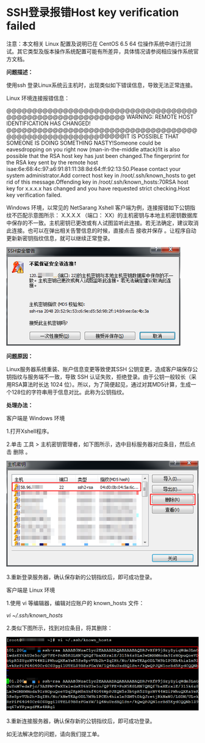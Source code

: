 # SSH登录报错Host key verification failed
注意：本文相关 Linux 配置及说明已在 CentOS 6.5 64 位操作系统中进行过测试。其它类型及版本操作系统配置可能有所差异，具体情况请参阅相应操作系统官方文档。

**问题描述：**

使用ssh 登录Linux系统云主机时，出现类似如下错误信息，导致无法正常连接。

 Linux 环境连接报错信息：

@@@@@@@@@@@@@@@@@@@@@@@@@@@@@@@@@@@@@@@@@@@@@@@@@@@@@@@@@@@@    WARNING: REMOTE HOST IDENTIFICATION HAS CHANGED!     @@@@@@@@@@@@@@@@@@@@@@@@@@@@@@@@@@@@@@@@@@@@@@@@@@@@@@@@@@@@IT IS POSSIBLE THAT SOMEONE IS DOING SOMETHING NASTY!Someone could be eavesdropping on you right now (man-in-the-middle attack)!It is also possible that the RSA host key has just been changed.The fingerprint for the RSA key sent by the remote host isae:6e:68:4c:97:a6:91:81:11:38:8d:64:ff:92:13:50.Please contact your system administrator.Add correct host key in /root/.ssh/known_hosts to get rid of this message.Offending key in /root/.ssh/known_hosts:70RSA host key for x.x.x.x has changed and you have requested strict checking.Host key verification failed.

Windows 环境，以常见的 NetSarang Xshell 客户端为例，连接报错如下公钥指纹不匹配示意图所示： X.X.X.X （端口： XX）的主机密钥与本地主机密钥数据库中保存的不一致。主机密钥已更改或有人试图监听此连接。若无法确定，建议取消此连接。也可以在弹出相关告警信息的时候，直接点击 接收并保存 。让程序自动更新新密钥指纹信息，就可以继续正常登录。

![](https://github.com/jdcloudcom/cn/blob/cn-VirtualMachine-Linux/image/Elastic-Compute/Virtual-Machine/Linux/SSH%E7%99%BB%E5%BD%95%E6%8A%A5%E9%94%99Host%20key%20verification%20failed01.png)

**问题原因：**

Linux服务器系统重装、账户信息变更等致使其SSH 公钥变更，造成客户端保存公钥指纹与服务端不一致，导致 SSH 认证失败，拒绝登录。由于公钥一般较长（采用RSA算法时长达 1024 位）。所以，为了简便起见，通过对其MD5计算，生成一个128位的字符串用于信息对比。此称为公钥指纹。

**处理办法：**

客户端是 Windows 环境

1.打开Xshell程序。

2.单击 工具 > 主机密钥管理者，如下图所示，选中目标服务器对应条目，然后点击 删除 。

![](https://github.com/jdcloudcom/cn/blob/cn-VirtualMachine-Linux/image/Elastic-Compute/Virtual-Machine/Linux/SSH%E7%99%BB%E5%BD%95%E6%8A%A5%E9%94%99Host%20key%20verification%20failed02.png)

3.重新登录服务器，确认保存新的公钥指纹后，即可成功登录。



客户端是 Linux 环境

1.使用 vi 等编辑器，编辑对应账户的 known_hosts 文件：

*vi ~/.ssh/known_hosts*

2.类似下图所示，找到对应条目，将其删除：

![](https://github.com/jdcloudcom/cn/blob/cn-VirtualMachine-Linux/image/Elastic-Compute/Virtual-Machine/Linux/SSH%E7%99%BB%E5%BD%95%E6%8A%A5%E9%94%99Host%20key%20verification%20failed03.png)

3.重新连接服务器，确认保存新的公钥指纹后，即可成功登录。



如无法解决您的问题，请向我们提工单。
